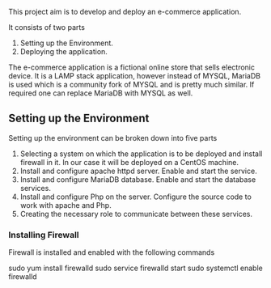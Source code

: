 This project aim is to develop and deploy an e-commerce application. 

It consists of two parts 
1. Setting up the Environment.
2. Deploying the application.

The e-commerce application is a fictional online store that sells electronic device. It is a LAMP stack application, however instead of MYSQL, MariaDB is used which is a community fork of MYSQL and is pretty much similar. If required one can replace MariaDB with MYSQL as well.

## Setting up the Environment

Setting up the environment can be broken down into five parts

1. Selecting a system on which the application is to be deployed and install firewall in it. In our case it will be deployed on a CentOS machine.
2. Install and configure apache httpd server. Enable and start the service.
3. Install and configure MariaDB database. Enable and start the database services.
4. Install and configure Php on the server. Configure the source code to work with apache and Php.
5. Creating the necessary role to communicate between these services.

### Installing Firewall

Firewall is installed and enabled with the following commands

sudo yum install firewalld
sudo service firewalld start
sudo systemctl enable firewalld

